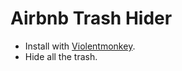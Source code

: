 # Airbnb Trash Hider

- Install with [Violentmonkey](https://violentmonkey.github.io/).
- Hide all the trash.
